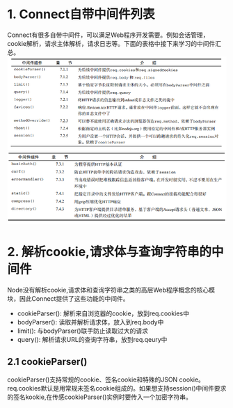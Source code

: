 # 1. Connect自带中间件列表
Connect有很多自带中间件，可以满足Web程序开发需要。例如会话管理，cookie解析，请求主体解析，请求日志等。下面的表格中接下来学习的中间件汇总。<br>
![](./assets/20.png)<br>
![](./assets/21.png)<br>
# 2. 解析cookie,请求体与查询字符串的中间件
Node没有解析cookie,请求体和查询字符串之类的高层Web程序概念的核心模块，因此Connect提供了这些功能的中间件。<br>
- cookieParser(): 解析来自浏览器的cookie，放到req.cookies中
- bodyParser(): 读取并解析请求体，放入到req.body中
- limit(): 与bodyParser()联手防止读取过大的请求
- query(): 解析请求URL的查询字符串，放到req.qeury中
## 2.1 cookieParser()
cookieParser()支持常规的cookie、签名cookie和特殊的JSON cookie。req.cookies默认是用常规未签名cookie组成的。如果想支持session()中间件要求的签名kookie,在传感cookieParser()实例时要传入一个加密字符串。

